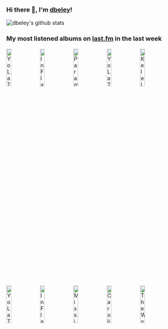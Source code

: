### Hi there 👋, I'm [dbeley](https://dbeley.ovh/en)!

![dbeley's github stats](https://github-readme-stats.vercel.app/api?username=dbeley)

### My most listened albums on [last.fm](https://www.last.fm/user/d_beley) in the last week

[<img src='https://lastfm.freetls.fastly.net/i/u/300x300/2c6ecc7298a011487d364a14abdfc55f.jpg' width='16%' height='16%' alt='Yo La Tengo - Painful'>](https://www.last.fm/music/yo%2bla%2btengo/painful)&nbsp;
[<img src='https://lastfm.freetls.fastly.net/i/u/300x300/89a116e18bde714ed5f7ebbb0f06a65a.jpg' width='16%' height='16%' alt='In Flames - Colony'>](https://www.last.fm/music/in%2bflames/colony)&nbsp;
[<img src='https://lastfm.freetls.fastly.net/i/u/300x300/32d1f1aaa8e038d36c10eec0dcd20225.jpg' width='16%' height='16%' alt='Paramore - This Is Why'>](https://www.last.fm/music/paramore/this%2bis%2bwhy)&nbsp;
[<img src='https://lastfm.freetls.fastly.net/i/u/300x300/38cb1db103c13371bfb14769014b9c1c.jpg' width='16%' height='16%' alt='Yo La Tengo - I Can Hear the Heart Beating as One'>](https://www.last.fm/music/yo%2bla%2btengo/i%2bcan%2bhear%2bthe%2bheart%2bbeating%2bas%2bone)&nbsp;
[<img src='https://lastfm.freetls.fastly.net/i/u/300x300/21b87f7dd4ae908bd24bd964645bffa1.jpg' width='16%' height='16%' alt='Kelela - Raven'>](https://www.last.fm/music/kelela/raven)&nbsp;
<br>
[<img src='https://lastfm.freetls.fastly.net/i/u/300x300/71d8ef4d0ca6e452a2b3f6d544241327.jpg' width='16%' height='16%' alt='Yo La Tengo - Electr‐O‐Pura'>](https://www.last.fm/music/yo%2bla%2btengo/electr%25e2%2580%2590o%25e2%2580%2590pura)&nbsp;
[<img src='https://lastfm.freetls.fastly.net/i/u/300x300/2cdf6ad30c87420f92a4b3476d899cd8.png' width='16%' height='16%' alt='In Flames - Sounds of a Playground Fading'>](https://www.last.fm/music/in%2bflames/sounds%2bof%2ba%2bplayground%2bfading)&nbsp;
[<img src='https://lastfm.freetls.fastly.net/i/u/300x300/a2421a41fa9246368a0eec13715d2dca.png' width='16%' height='16%' alt='Mission of Burma - Vs.'>](https://www.last.fm/music/mission%2bof%2bburma/vs.)&nbsp;
[<img src='https://lastfm.freetls.fastly.net/i/u/300x300/8efbfdc3ffd98d732a93e75aa5a53852.jpg' width='16%' height='16%' alt='Caroline Polachek - Desire, I Want to Turn Into You'>](https://www.last.fm/music/caroline%2bpolachek/desire%252c%2bi%2bwant%2bto%2bturn%2binto%2byou)&nbsp;
[<img src='https://lastfm.freetls.fastly.net/i/u/300x300/3d3a72ad16c941983af96a805eefeee3.jpg' width='16%' height='16%' alt='The World Is a Beautiful Place & I Am No Longer Afraid to Die - Harmlessness'>](https://www.last.fm/music/the%2bworld%2bis%2ba%2bbeautiful%2bplace%2b%2526%2bi%2bam%2bno%2blonger%2bafraid%2bto%2bdie/harmlessness)&nbsp;
<br>
